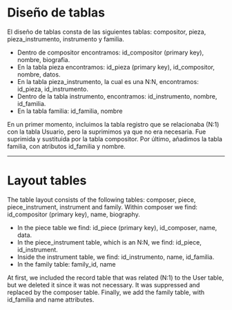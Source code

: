 # Diseño de tablas
El diseño de tablas consta de las siguientes tablas: compositor, pieza, pieza_instrumento, instrumento y familia.
* Dentro de compositor encontramos: id_compositor (primary key), nombre, biografia.
* En la tabla pieza encontramos: id_pieza (primary key), id_compositor, nombre, datos.
* En la tabla pieza_instrumento, la cual es una N:N, encontramos: id_pieza, id_instrumento.
* Dentro de la tabla instrumento, encontramos: id_instrumento, nombre, id_familia.
* En la tabla familia: id_familia, nombre

En un primer momento, incluimos la tabla registro que se relacionaba (N:1) con la tabla Usuario, pero la suprimimos ya que no era necesaria. Fue suprimida y sustituida por la tabla compositor. Por último, añadimos la tabla familia, con atributos id_familia y nombre.

---------------

# Layout tables
The table layout consists of the following tables: composer, piece, piece_instrument, instrument and family. Within composer we find: id_compositor (primary key), name, biography. 
* In the piece table we find: id_piece (primary key), id_composer, name, data. 
* In the piece_instrument table, which is an N:N, we find: id_piece, id_instrument. 
* Inside the instrument table, we find: id_instrumento, name, id_familia. 
* In the family table: family_id, name

At first, we included the record table that was related (N:1) to the User table, but we deleted it since it was not necessary. It was suppressed and replaced by the composer table. Finally, we add the family table, with id_familia and name attributes.
